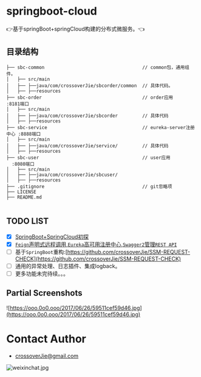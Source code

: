 # springboot-cloud

:point_right:基于springBoot+springCloud构建的分布式微服务。:point_left:

## 目录结构
```shell
├── sbc-common                                    // common包，通用组件。  
│   ├── src/main
│   ├── ├──java/com/crossoverJie/sbcorder/common  // 具体代码。  
│   ├── ├──resources
├── sbc-order                                     // order应用            :8181端口
│   ├── src/main
│   ├── ├──java/com/crossoverJie/sbcorder         // 具体代码
│   ├── ├──resources
├── sbc-service                                   // eureka-server注册中心 :8888端口
│   ├── src/main
│   ├── ├──java/com/crossoverJie/service/         // 具体代码
│   ├── ├──resources
├── sbc-user                                      // user应用             :8080端口
│   ├── src/main
│   ├── ├──java/com/crossoverJie/sbcuser/
│   ├── ├──resources
├── .gitignore                                    // git忽略项
├── LICENSE                
├── README.md               


```

## TODO LIST

* [x] [SpringBoot+SpringCloud初探](http://crossoverjie.top/2017/06/15/sbc1/)
* [x] [`Feign`声明式远程调用,`Eureka`高可用注册中心,`Swagger2`管理`REST API`](http://crossoverjie.top/2017/07/19/sbc2/)
* [ ] 基于`SpringBoot`重构:[https://github.com/crossoverJie/SSM-REQUEST-CHECK](https://github.com/crossoverJie/SSM-REQUEST-CHECK)
* [ ] 通用的异常处理、日志插件、集成logback。
* [ ] 更多功能未完待续。。。

## Partial Screenshots
![https://ooo.0o0.ooo/2017/06/26/59511cef59d46.jpg](https://ooo.0o0.ooo/2017/06/26/59511cef59d46.jpg)

# Contact Author
- [crossoverJie@gmail.com](mailto:crossoverJie@gmail.com)

![weixinchat.jpg](https://i.loli.net/2017/07/21/5971592b04340.jpg)




